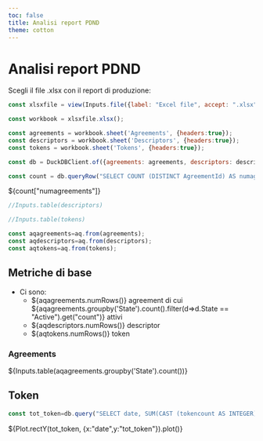 ```yaml
---
toc: false
title: Analisi report PDND
theme: cotton
---
```


<div>

<h1>Analisi report PDND</h1>

Scegli il file .xlsx con il report di produzione:

```js
const xlsxfile = view(Inputs.file({label: "Excel file", accept: ".xlsx", required: true}));
```


```js
const workbook = xlsxfile.xlsx();
```


```js
const agreements = workbook.sheet('Agreements', {headers:true});
const descriptors = workbook.sheet('Descriptors', {headers:true});
const tokens = workbook.sheet('Tokens', {headers:true});
```

```js
const db = DuckDBClient.of({agreements: agreements, descriptors: descriptors, tokens:tokens});
```

```js
const count = db.queryRow("SELECT COUNT (DISTINCT AgreementId) AS numagreements FROM agreements");
```

${count["numagreements"]}


```js
//Inputs.table(descriptors)
```

```js
//Inputs.table(tokens)
```

```js
const aqagreements=aq.from(agreements);
const aqdescriptors=aq.from(descriptors);
const aqtokens=aq.from(tokens);
```



<h2>Metriche di base</h2>

* Ci sono:
  * ${aqagreements.numRows()} agreement di cui ${aqagreements.groupby('State').count().filter(d=>d.State == "Active").get("count")} attivi
  * ${aqdescriptors.numRows()} descriptor
  * ${aqtokens.numRows()} token

<h3>Agreements</h3>

${Inputs.table(aqagreements.groupby('State').count())}


<h2>Token</h2>


```js
const tot_token=db.query("SELECT date, SUM(CAST (tokencount AS INTEGER)) AS tot_token  FROM tokens WHERE date > '2024-01-01' GROUP BY date ORDER BY date");
```

${Plot.rectY(tot_token, {x:"date",y:"tot_token"}).plot()}


</div>

